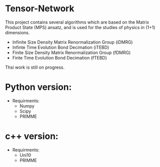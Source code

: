 # Tensor-Network
This project contains several algorithms which are based on the Matrix Product State (MPS) ansatz, and is used for the studies of physics in (1+1) dimensions. 

* Infinite Size Density Matrix Renormalization Group (iDMRG)
* Infinte Time Evolution Bond Decimation (iTEBD)
* Finite Size Density Matrix Renormalization Group (fDMRG)
* Finte Time Evolution Bond Decimation (fTEBD)

Thsi work is still on progress.

# Python version:

  * Requirments:
    * Numpy
    * Scipy
    * PRIMME

# c++ version:

  * Requirments:
    * Uni10
    * PRIMME
